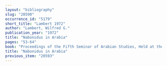 ```yaml
---
layout: "bibliography"
slug: "20590"
occurrence_id: "5179"
short_title: "Lambert 1972"
author: "Lambert, Wilfred G."
publication_year: "1972"
title: "Nabonidus in Arabia"
pages: "53-64"
book: "Proceedings of the Fifth Seminar of Arabian Studies, Held at the Oriental Institute, Oxford, 22nd and 23rd September 1971 (London)"
title: "Nabonidus in Arabia"
previous_item: "20593"
---
```

